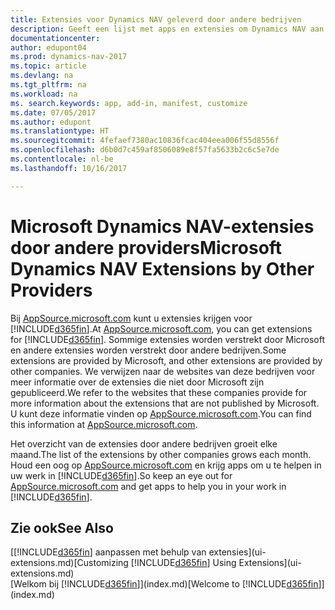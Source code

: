 ```yaml
---
title: Extensies voor Dynamics NAV geleverd door andere bedrijven
description: Geeft een lijst met apps en extensies om Dynamics NAV aan te passen, die worden verschaft door andere bedrijven.
documentationcenter: 
author: edupont04
ms.prod: dynamics-nav-2017
ms.topic: article
ms.devlang: na
ms.tgt_pltfrm: na
ms.workload: na
ms. search.keywords: app, add-in, manifest, customize
ms.date: 07/05/2017
ms.author: edupont
ms.translationtype: HT
ms.sourcegitcommit: 4fefaef7380ac10836fcac404eea006f55d8556f
ms.openlocfilehash: d6b0d7c459af8506089e8f57fa5633b2c6c5e7de
ms.contentlocale: nl-be
ms.lasthandoff: 10/16/2017

---
```

# <a name="microsoft-dynamics-nav-extensions-by-other-providers"></a><span data-ttu-id="e5303-103">Microsoft Dynamics NAV-extensies door andere providers</span><span class="sxs-lookup"><span data-stu-id="e5303-103">Microsoft Dynamics NAV Extensions by Other Providers</span></span>
<span data-ttu-id="e5303-104">Bij [AppSource.microsoft.com](https://appsource.microsoft.com/) kunt u extensies krijgen voor [!INCLUDE[d365fin](includes/d365fin_md.md)].</span><span class="sxs-lookup"><span data-stu-id="e5303-104">At [AppSource.microsoft.com](https://appsource.microsoft.com/), you can get extensions for [!INCLUDE[d365fin](includes/d365fin_md.md)].</span></span> <span data-ttu-id="e5303-105">Sommige extensies worden verstrekt door Microsoft en andere extensies worden verstrekt door andere bedrijven.</span><span class="sxs-lookup"><span data-stu-id="e5303-105">Some extensions are provided by Microsoft, and other extensions are provided by other companies.</span></span> <span data-ttu-id="e5303-106">We verwijzen naar de websites van deze bedrijven voor meer informatie over de extensies die niet door Microsoft zijn gepubliceerd.</span><span class="sxs-lookup"><span data-stu-id="e5303-106">We refer to the websites that these companies provide for more information about the extensions that are not published by Microsoft.</span></span> <span data-ttu-id="e5303-107">U kunt deze informatie vinden op [AppSource.microsoft.com](https://appsource.microsoft.com/en-us/marketplace/apps?product=dynamics-365%3Bdynamics-365-for-financials&page=1).</span><span class="sxs-lookup"><span data-stu-id="e5303-107">You can find this information at [AppSource.microsoft.com](https://appsource.microsoft.com/en-us/marketplace/apps?product=dynamics-365%3Bdynamics-365-for-financials&page=1).</span></span>  

<span data-ttu-id="e5303-108">Het overzicht van de extensies door andere bedrijven groeit elke maand.</span><span class="sxs-lookup"><span data-stu-id="e5303-108">The list of the extensions by other companies grows each month.</span></span> <span data-ttu-id="e5303-109">Houd een oog op [AppSource.microsoft.com](https://appsource.microsoft.com/en-us/marketplace/apps?product=dynamics-365%3Bdynamics-365-for-financials&page=1) en krijg apps om u te helpen in uw werk in [!INCLUDE[d365fin](includes/d365fin_md.md)].</span><span class="sxs-lookup"><span data-stu-id="e5303-109">So keep an eye out for [AppSource.microsoft.com](https://appsource.microsoft.com/en-us/marketplace/apps?product=dynamics-365%3Bdynamics-365-for-financials&page=1) and get apps to help you in your work in [!INCLUDE[d365fin](includes/d365fin_md.md)].</span></span>  

## <a name="see-also"></a><span data-ttu-id="e5303-110">Zie ook</span><span class="sxs-lookup"><span data-stu-id="e5303-110">See Also</span></span>
<span data-ttu-id="e5303-111">[[!INCLUDE[d365fin](includes/d365fin_md.md)] aanpassen met behulp van extensies](ui-extensions.md)</span><span class="sxs-lookup"><span data-stu-id="e5303-111">[Customizing [!INCLUDE[d365fin](includes/d365fin_md.md)] Using Extensions](ui-extensions.md)</span></span>  
<span data-ttu-id="e5303-112">[Welkom bij [!INCLUDE[d365fin](includes/d365fin_md.md)]](index.md)</span><span class="sxs-lookup"><span data-stu-id="e5303-112">[Welcome to [!INCLUDE[d365fin](includes/d365fin_md.md)]](index.md)</span></span>  

